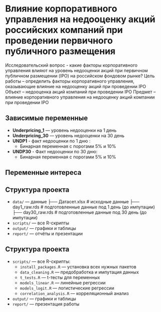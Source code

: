 # Влияние корпоративного управления на недооценку акций российских компаний при проведении первичного публичного размещения

Исследовательский вопрос -  какие факторы корпоративного управления влияют на уровень недооценки акций при первичном публичном размещении (IPO) на российском фондовом рынке?
Цель работы – определить факторы корпоративного управления, оказывающие влияние на недооценку акций при проведении IPO
Объект – недооценка акций компаний при проведении IPO
Предмет – влияние корпоративного управления на недооценку акций компании при проведении IPO

## Зависимые переменные

- **Underpricing_1** — уровень недооценки на 1 день
- **Underpricing_30** — уровень недооценки на 30 день
- **UNDP1** - факт недооценки по 1 дню :
  - Бинарная переменная с порогами 5% и 10%
- **UNDP30** - Факт недооценки по 30 дню:
  - Бинарная переменная с порогами 5% и 10%

## Переменные интереса


## Структура проекта

- `data/` — данные
├── Датасет.xlsx           # исходные данные
├── day1_raw.rds          # подготовленные данные под 1 день (до импутации)
├── day30_raw.rds         # подготовленные данные под 30 день (до импутации)
- `scripts/` — все R-скрипты
- `output/` — графики и таблицы
- `report/` — отчёты и презентации

## Структура проекта

- `scripts/` — все R-скрипты:
  - `install_packages.R` — установка всех нужных пакетов
  - `data_cleaning.R` — предобработка и импутация данных
  - `t_tests.R` — t-тесты для переменных
  - `models_linear.R` — линейные регрессии
  - `models_logit.R` — логистические регрессии
  - `correlation_analysis.R` — корреляционный анализ
- `output/` — графики и таблицы
- `report/` — презентация работы
